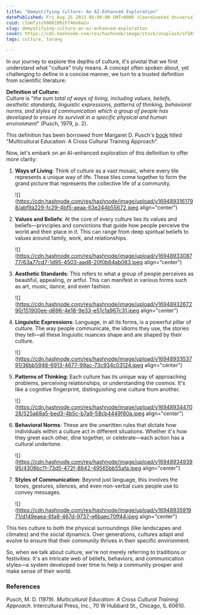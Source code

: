 ```yaml
---
title: "Demystifying Culture: An AI-Enhanced Exploration"
datePublished: Fri Aug 25 2023 04:00:00 GMT+0000 (Coordinated Universal Time)
cuid: clmmfysih000109ihf4mx8a2u
slug: demystifying-culture-an-ai-enhanced-exploration
cover: https://cdn.hashnode.com/res/hashnode/image/stock/unsplash/ef3A5EDR7Jk/upload/2b03c735610688f4b827aaffde1d083b.jpeg
tags: culture, tarang

---
```


In our journey to explore the depths of culture, it's pivotal that we first understand what "culture" truly means. A concept often spoken about, yet challenging to define in a concise manner, we turn to a trusted definition from scientific literature:

**Definition of Culture:**  
Culture is "*the sum total of ways of living, including values, beliefs, aesthetic standards, linguistic expressions, patterns of thinking, behavioral norms, and styles of communication which a group of people has developed to ensure its survival in a specific physical and human environment*" (Pusch, 1979, p. 2).

This definition has been borrowed from Margaret D. Pusch's [book](https://www.google.com/books/edition/_/reMlAQAAIAAJ?hl=en&gbpv=0) titled "Multicultural Education: A Cross Cultural Training Approach".

Now, let's embark on an AI-enhanced exploration of this definition to offer more clarity:

1. **Ways of Living**: Think of culture as a vast mosaic, where every tile represents a unique way of life. These tiles come together to form the grand picture that represents the collective life of a community.
    
    ![](https://cdn.hashnode.com/res/hashnode/image/upload/v1694893161798/abf9a229-fc29-4bf5-aeaa-63e244b55672.jpeg align="center")
    
2. **Values and Beliefs**: At the core of every culture lies its values and beliefs—principles and convictions that guide how people perceive the world and their place in it. This can range from deep spiritual beliefs to values around family, work, and relationships.
    
    ![](https://cdn.hashnode.com/res/hashnode/image/upload/v1694893308777/63a77cd7-1d95-4503-aad8-20f0b64ab083.jpeg align="center")
    
3. **Aesthetic Standards**: This refers to what a group of people perceives as beautiful, appealing, or artful. This can manifest in various forms such as art, music, dance, and even fashion.
    
    ![](https://cdn.hashnode.com/res/hashnode/image/upload/v1694893267290/151900ee-d696-4e18-9e33-e51c1a967c31.jpeg align="center")
    
4. **Linguistic Expressions**: Language, in all its forms, is a powerful pillar of culture. The way people communicate, the idioms they use, the stories they tell—all these linguistic nuances shape and are shaped by their culture.
    
    ![](https://cdn.hashnode.com/res/hashnode/image/upload/v1694893353791/36bb5948-6913-4677-99ac-73c934c03124.jpeg align="center")
    
5. **Patterns of Thinking**: Each culture has its unique way of approaching problems, perceiving relationships, or understanding the cosmos. It's like a cognitive fingerprint, distinguishing one culture from another.
    
    ![](https://cdn.hashnode.com/res/hashnode/image/upload/v1694893447028/525a68a5-bed3-4b5c-b7a9-58cb4449f80a.jpeg align="center")
    
6. **Behavioral Norms**: These are the unwritten rules that dictate how individuals within a culture act in different situations. Whether it's how they greet each other, dine together, or celebrate—each action has a cultural undertone.
    
    ![](https://cdn.hashnode.com/res/hashnode/image/upload/v1694893493995/4308bc11-73d5-472f-8642-49565bb55afa.jpeg align="center")
    
7. **Styles of Communication**: Beyond just language, this involves the tones, gestures, silences, and even non-verbal cues people use to convey messages.
    
    ![](https://cdn.hashnode.com/res/hashnode/image/upload/v1694893591971/d149eaea-6fa8-467d-9737-e6baec70ff44.jpeg align="center")
    

This ties culture to both the physical surroundings (like landscapes and climates) and the social dynamics. Over generations, cultures adapt and evolve to ensure that their community thrives in their specific environment.

So, when we talk about culture, we're not merely referring to traditions or festivities. It's an intricate web of beliefs, behaviors, and communication styles—a system developed over time to help a community prosper and make sense of their world.

### References

Pusch, M. D. (1979). *Multicultural Education: A Cross Cultural Training Approach*. Intercultural Press, Inc., 70 W Hubbard St., Chicago, IL 60610.